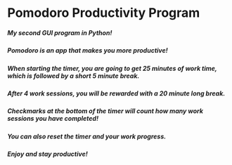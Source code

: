 # Pomodoro Productivity Program
##### My second GUI program in Python!
##### Pomodoro is an app that makes you more productive!
##### When starting the timer, you are going to get 25 minutes of work time, which is followed by a short 5 minute break.
##### After 4 work sessions, you will be rewarded with a 20 minute long break.
##### Checkmarks at the bottom of the timer will count how many work sessions you have completed!
##### You can also reset the timer and your work progress.
##### Enjoy and stay productive!
